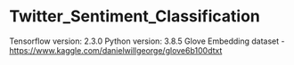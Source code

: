 # Twitter_Sentiment_Classification
Tensorflow version:  2.3.0
Python version:  3.8.5
Glove Embedding dataset - https://www.kaggle.com/danielwillgeorge/glove6b100dtxt
